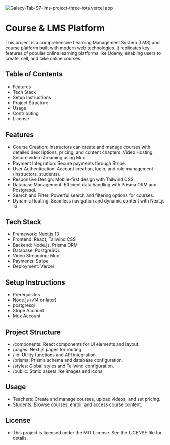 
![Galaxy-Tab-S7-lms-project-three-iota vercel app](https://github.com/user-attachments/assets/d3c947b8-ab07-4695-a439-6944197cd565)



# Course & LMS Platform
This project is a comprehensive Learning Management System (LMS) and course platform built with modern web technologies. It replicates key features of popular online learning platforms like Udemy, enabling users to create, sell, and take online courses.

## Table of Contents
- Features
- Tech Stack
- Setup Instructions
- Project Structure
- Usage
- Contributing
- License
## Features
- Course Creation: Instructors can create and manage courses with detailed descriptions, pricing, and content chapters.
Video Hosting: Secure video streaming using Mux.
- Payment Integration: Secure payments through Stripe.
- User Authentication: Account creation, login, and role management (instructors, students).
- Responsive Design: Mobile-first design with Tailwind CSS.
- Database Management: Efficient data handling with Prisma ORM and Postgresql.
- Search and Filter: Powerful search and filtering options for courses.
- Dynamic Routing: Seamless navigation and dynamic content with Next.js 13.
## Tech Stack
- Framework: Next.js 13
- Frontend: React, Tailwind CSS
- Backend: Node.js, Prisma ORM
- Database: PostgreSQL
- Video Streaming: Mux
- Payments: Stripe
- Deployment: Vercel

## Setup Instructions
- Prerequisites
- Node.js (v14 or later)
- postgresql
- Stripe Account
- Mux Account

## Project Structure
- /components: React components for UI elements and layout.
- /pages: Next.js pages for routing.
- /lib: Utility functions and API integration.
- /prisma: Prisma schema and database configuration.
- /styles: Global styles and Tailwind configuration.
- /public: Static assets like images and icons.

## Usage
- Teachers: Create and manage courses, upload videos, and set pricing.
- Students: Browse courses, enroll, and access course content.

## License
- This project is licensed under the MIT License. See the LICENSE file for details.
